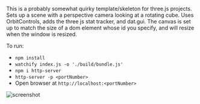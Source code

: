 This is a probably somewhat quirky template/skeleton for three.js projects. Sets up a scene with a perspective camera looking at a rotating cube. Uses OrbitControls, adds the three js stat tracker, and dat.gui. The canvas is set up to match the size of a dom element whose id you specify, and will resize when the window is resized. 

To run:
- `npm install`
- `watchify index.js -o './build/bundle.js'`
- `npm i http-server`
- `http-server -p <portNumber>`
- Open browser at `http://localhost:<portNumber>`

![screenshot](http://symbolflux.com/images/threejs-starter.png)

